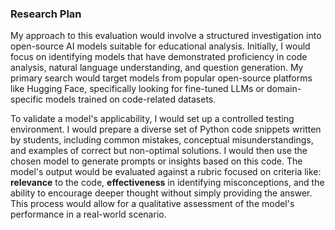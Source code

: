### **Research Plan**

My approach to this evaluation would involve a structured investigation into open-source AI models suitable for educational analysis. Initially, I would focus on identifying models that have demonstrated proficiency in code analysis, natural language understanding, and question generation. My primary search would target models from popular open-source platforms like Hugging Face, specifically looking for fine-tuned LLMs or domain-specific models trained on code-related datasets.

To validate a model's applicability, I would set up a controlled testing environment. I would prepare a diverse set of Python code snippets written by students, including common mistakes, conceptual misunderstandings, and examples of correct but non-optimal solutions. I would then use the chosen model to generate prompts or insights based on this code. The model's output would be evaluated against a rubric focused on criteria like: **relevance** to the code, **effectiveness** in identifying misconceptions, and the ability to encourage deeper thought without simply providing the answer. This process would allow for a qualitative assessment of the model's performance in a real-world scenario.
